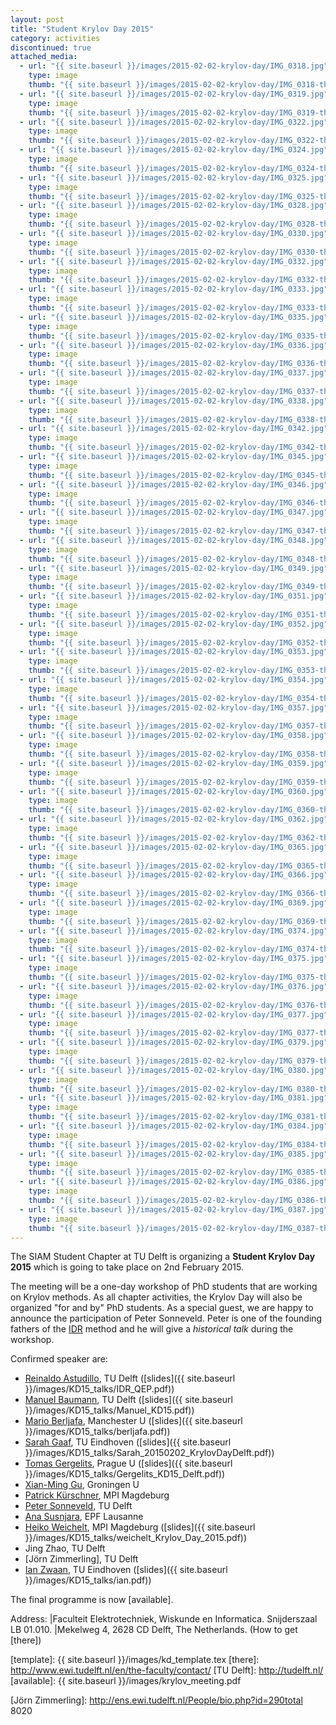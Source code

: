 ```yaml
---
layout: post
title: "Student Krylov Day 2015"
category: activities
discontinued: true
attached_media:
  - url: "{{ site.baseurl }}/images/2015-02-02-krylov-day/IMG_0318.jpg"
    type: image
    thumb: "{{ site.baseurl }}/images/2015-02-02-krylov-day/IMG_0318-thumb.jpg"
  - url: "{{ site.baseurl }}/images/2015-02-02-krylov-day/IMG_0319.jpg"
    type: image
    thumb: "{{ site.baseurl }}/images/2015-02-02-krylov-day/IMG_0319-thumb.jpg"
  - url: "{{ site.baseurl }}/images/2015-02-02-krylov-day/IMG_0322.jpg"
    type: image
    thumb: "{{ site.baseurl }}/images/2015-02-02-krylov-day/IMG_0322-thumb.jpg"
  - url: "{{ site.baseurl }}/images/2015-02-02-krylov-day/IMG_0324.jpg"
    type: image
    thumb: "{{ site.baseurl }}/images/2015-02-02-krylov-day/IMG_0324-thumb.jpg"
  - url: "{{ site.baseurl }}/images/2015-02-02-krylov-day/IMG_0325.jpg"
    type: image
    thumb: "{{ site.baseurl }}/images/2015-02-02-krylov-day/IMG_0325-thumb.jpg"
  - url: "{{ site.baseurl }}/images/2015-02-02-krylov-day/IMG_0328.jpg"
    type: image
    thumb: "{{ site.baseurl }}/images/2015-02-02-krylov-day/IMG_0328-thumb.jpg"
  - url: "{{ site.baseurl }}/images/2015-02-02-krylov-day/IMG_0330.jpg"
    type: image
    thumb: "{{ site.baseurl }}/images/2015-02-02-krylov-day/IMG_0330-thumb.jpg"
  - url: "{{ site.baseurl }}/images/2015-02-02-krylov-day/IMG_0332.jpg"
    type: image
    thumb: "{{ site.baseurl }}/images/2015-02-02-krylov-day/IMG_0332-thumb.jpg"
  - url: "{{ site.baseurl }}/images/2015-02-02-krylov-day/IMG_0333.jpg"
    type: image
    thumb: "{{ site.baseurl }}/images/2015-02-02-krylov-day/IMG_0333-thumb.jpg"
  - url: "{{ site.baseurl }}/images/2015-02-02-krylov-day/IMG_0335.jpg"
    type: image
    thumb: "{{ site.baseurl }}/images/2015-02-02-krylov-day/IMG_0335-thumb.jpg"
  - url: "{{ site.baseurl }}/images/2015-02-02-krylov-day/IMG_0336.jpg"
    type: image
    thumb: "{{ site.baseurl }}/images/2015-02-02-krylov-day/IMG_0336-thumb.jpg"
  - url: "{{ site.baseurl }}/images/2015-02-02-krylov-day/IMG_0337.jpg"
    type: image
    thumb: "{{ site.baseurl }}/images/2015-02-02-krylov-day/IMG_0337-thumb.jpg"
  - url: "{{ site.baseurl }}/images/2015-02-02-krylov-day/IMG_0338.jpg"
    type: image
    thumb: "{{ site.baseurl }}/images/2015-02-02-krylov-day/IMG_0338-thumb.jpg"
  - url: "{{ site.baseurl }}/images/2015-02-02-krylov-day/IMG_0342.jpg"
    type: image
    thumb: "{{ site.baseurl }}/images/2015-02-02-krylov-day/IMG_0342-thumb.jpg"
  - url: "{{ site.baseurl }}/images/2015-02-02-krylov-day/IMG_0345.jpg"
    type: image
    thumb: "{{ site.baseurl }}/images/2015-02-02-krylov-day/IMG_0345-thumb.jpg"
  - url: "{{ site.baseurl }}/images/2015-02-02-krylov-day/IMG_0346.jpg"
    type: image
    thumb: "{{ site.baseurl }}/images/2015-02-02-krylov-day/IMG_0346-thumb.jpg"
  - url: "{{ site.baseurl }}/images/2015-02-02-krylov-day/IMG_0347.jpg"
    type: image
    thumb: "{{ site.baseurl }}/images/2015-02-02-krylov-day/IMG_0347-thumb.jpg"
  - url: "{{ site.baseurl }}/images/2015-02-02-krylov-day/IMG_0348.jpg"
    type: image
    thumb: "{{ site.baseurl }}/images/2015-02-02-krylov-day/IMG_0348-thumb.jpg"
  - url: "{{ site.baseurl }}/images/2015-02-02-krylov-day/IMG_0349.jpg"
    type: image
    thumb: "{{ site.baseurl }}/images/2015-02-02-krylov-day/IMG_0349-thumb.jpg"
  - url: "{{ site.baseurl }}/images/2015-02-02-krylov-day/IMG_0351.jpg"
    type: image
    thumb: "{{ site.baseurl }}/images/2015-02-02-krylov-day/IMG_0351-thumb.jpg"
  - url: "{{ site.baseurl }}/images/2015-02-02-krylov-day/IMG_0352.jpg"
    type: image
    thumb: "{{ site.baseurl }}/images/2015-02-02-krylov-day/IMG_0352-thumb.jpg"
  - url: "{{ site.baseurl }}/images/2015-02-02-krylov-day/IMG_0353.jpg"
    type: image
    thumb: "{{ site.baseurl }}/images/2015-02-02-krylov-day/IMG_0353-thumb.jpg"
  - url: "{{ site.baseurl }}/images/2015-02-02-krylov-day/IMG_0354.jpg"
    type: image
    thumb: "{{ site.baseurl }}/images/2015-02-02-krylov-day/IMG_0354-thumb.jpg"
  - url: "{{ site.baseurl }}/images/2015-02-02-krylov-day/IMG_0357.jpg"
    type: image
    thumb: "{{ site.baseurl }}/images/2015-02-02-krylov-day/IMG_0357-thumb.jpg"
  - url: "{{ site.baseurl }}/images/2015-02-02-krylov-day/IMG_0358.jpg"
    type: image
    thumb: "{{ site.baseurl }}/images/2015-02-02-krylov-day/IMG_0358-thumb.jpg"
  - url: "{{ site.baseurl }}/images/2015-02-02-krylov-day/IMG_0359.jpg"
    type: image
    thumb: "{{ site.baseurl }}/images/2015-02-02-krylov-day/IMG_0359-thumb.jpg"
  - url: "{{ site.baseurl }}/images/2015-02-02-krylov-day/IMG_0360.jpg"
    type: image
    thumb: "{{ site.baseurl }}/images/2015-02-02-krylov-day/IMG_0360-thumb.jpg"
  - url: "{{ site.baseurl }}/images/2015-02-02-krylov-day/IMG_0362.jpg"
    type: image
    thumb: "{{ site.baseurl }}/images/2015-02-02-krylov-day/IMG_0362-thumb.jpg"
  - url: "{{ site.baseurl }}/images/2015-02-02-krylov-day/IMG_0365.jpg"
    type: image
    thumb: "{{ site.baseurl }}/images/2015-02-02-krylov-day/IMG_0365-thumb.jpg"
  - url: "{{ site.baseurl }}/images/2015-02-02-krylov-day/IMG_0366.jpg"
    type: image
    thumb: "{{ site.baseurl }}/images/2015-02-02-krylov-day/IMG_0366-thumb.jpg"
  - url: "{{ site.baseurl }}/images/2015-02-02-krylov-day/IMG_0369.jpg"
    type: image
    thumb: "{{ site.baseurl }}/images/2015-02-02-krylov-day/IMG_0369-thumb.jpg"
  - url: "{{ site.baseurl }}/images/2015-02-02-krylov-day/IMG_0374.jpg"
    type: image
    thumb: "{{ site.baseurl }}/images/2015-02-02-krylov-day/IMG_0374-thumb.jpg"
  - url: "{{ site.baseurl }}/images/2015-02-02-krylov-day/IMG_0375.jpg"
    type: image
    thumb: "{{ site.baseurl }}/images/2015-02-02-krylov-day/IMG_0375-thumb.jpg"
  - url: "{{ site.baseurl }}/images/2015-02-02-krylov-day/IMG_0376.jpg"
    type: image
    thumb: "{{ site.baseurl }}/images/2015-02-02-krylov-day/IMG_0376-thumb.jpg"
  - url: "{{ site.baseurl }}/images/2015-02-02-krylov-day/IMG_0377.jpg"
    type: image
    thumb: "{{ site.baseurl }}/images/2015-02-02-krylov-day/IMG_0377-thumb.jpg"
  - url: "{{ site.baseurl }}/images/2015-02-02-krylov-day/IMG_0379.jpg"
    type: image
    thumb: "{{ site.baseurl }}/images/2015-02-02-krylov-day/IMG_0379-thumb.jpg"
  - url: "{{ site.baseurl }}/images/2015-02-02-krylov-day/IMG_0380.jpg"
    type: image
    thumb: "{{ site.baseurl }}/images/2015-02-02-krylov-day/IMG_0380-thumb.jpg"
  - url: "{{ site.baseurl }}/images/2015-02-02-krylov-day/IMG_0381.jpg"
    type: image
    thumb: "{{ site.baseurl }}/images/2015-02-02-krylov-day/IMG_0381-thumb.jpg"
  - url: "{{ site.baseurl }}/images/2015-02-02-krylov-day/IMG_0384.jpg"
    type: image
    thumb: "{{ site.baseurl }}/images/2015-02-02-krylov-day/IMG_0384-thumb.jpg"
  - url: "{{ site.baseurl }}/images/2015-02-02-krylov-day/IMG_0385.jpg"
    type: image
    thumb: "{{ site.baseurl }}/images/2015-02-02-krylov-day/IMG_0385-thumb.jpg"
  - url: "{{ site.baseurl }}/images/2015-02-02-krylov-day/IMG_0386.jpg"
    type: image
    thumb: "{{ site.baseurl }}/images/2015-02-02-krylov-day/IMG_0386-thumb.jpg"
  - url: "{{ site.baseurl }}/images/2015-02-02-krylov-day/IMG_0387.jpg"
    type: image
    thumb: "{{ site.baseurl }}/images/2015-02-02-krylov-day/IMG_0387-thumb.jpg"
---
```


The SIAM Student Chapter at TU Delft is organizing a **Student Krylov Day
2015** which is going to take place on 2nd February 2015.

The meeting will be a one-day workshop of PhD students that are working on
Krylov methods.  As all chapter activities, the Krylov Day will also be
organized "for and by" PhD students.  As a special guest, we are happy to
announce the participation of Peter Sonneveld.  Peter is one of the founding
fathers of the [IDR] method and he will give a *historical talk* during the
workshop.

Confirmed speaker are:

* [Reinaldo Astudillo], TU Delft ([slides]({{ site.baseurl }}/images/KD15_talks/IDR_QEP.pdf))
* [Manuel Baumann], TU Delft ([slides]({{ site.baseurl }}/images/KD15_talks/Manuel_KD15.pdf))
* [Mario Berljafa], Manchester U ([slides]({{ site.baseurl }}/images/KD15_talks/berljafa.pdf))
* [Sarah Gaaf], TU Eindhoven ([slides]({{ site.baseurl }}/images/KD15_talks/Sarah_20150202_KrylovDayDelft.pdf))
* [Tomas Gergelits], Prague U ([slides]({{ site.baseurl }}/images/KD15_talks/Gergelits_KD15_Delft.pdf))
* [Xian-Ming Gu], Groningen U
* [Patrick Kürschner], MPI Magdeburg
* [Peter Sonneveld], TU Delft
* [Ana Susnjara], EPF Lausanne
* [Heiko Weichelt], MPI Magdeburg ([slides]({{ site.baseurl }}/images/KD15_talks/weichelt_Krylov_Day_2015.pdf))
* Jing Zhao, TU Delft
* [Jörn Zimmerling], TU Delft
* [Ian Zwaan], TU Eindhoven ([slides]({{ site.baseurl }}/images/KD15_talks/ian.pdf))

The final programme is now [available].

Address: |Faculteit Elektrotechniek, Wiskunde en Informatica. Snijderszaal LB 01.010.
         |Mekelweg 4, 2628 CD  Delft, The Netherlands. (How to get [there])

[IDR]: http://ta.twi.tudelft.nl/nw/users/gijzen/IDR.html
[mail sscdelft]: mailto:SIAMSC-EWI@tudelft.nl
[template]: {{ site.baseurl }}/images/kd_template.tex
[there]: http://www.ewi.tudelft.nl/en/the-faculty/contact/
[TU Delft]: http://tudelft.nl/
[available]:  {{ site.baseurl }}/images/krylov_meeting.pdf

[Reinaldo Astudillo]: http://ta.twi.tudelft.nl/nw/users/rastudillo/
[Manuel Baumann]: http://ta.twi.tudelft.nl/nw/users/mmbaumann/
[Mario Berljafa]: http://www.maths.manchester.ac.uk/~berljafa/
[Carlos Echeverria]: https://www.math.tu-berlin.de/fachgebiete_ag_modnumdiff/fg_numerische_lineare_algebra/v-menue/numerische_lineare_algebra/carlos_echeverria/home/
[Sarah Gaaf]: http://www.win.tue.nl/~sgaaf/
[Yue Qiu]: http://ta.twi.tudelft.nl/nw/users/yueqiu/
[Peter Sonneveld]: http://ta.twi.tudelft.nl/nw/users/sonnevld/
[Ian Zwaan]: http://ianzwaan.com/
[Xian-Ming Gu]: http://www.rug.nl/staff/x.m.gu/
[Ana Susnjara]: http://people.epfl.ch/ana.susnjara
[Heiko Weichelt]: http://www2.mpi-magdeburg.mpg.de/mpcsc/weichelt/
[Patrick Kürschner]: http://www2.mpi-magdeburg.mpg.de/mpcsc/kuerschner/
[Tomas Gergelits]: http://www.karlin.mff.cuni.cz/~gergelits/
[Jörn Zimmerling]: http://ens.ewi.tudelft.nl/People/bio.php?id=290total 8020
